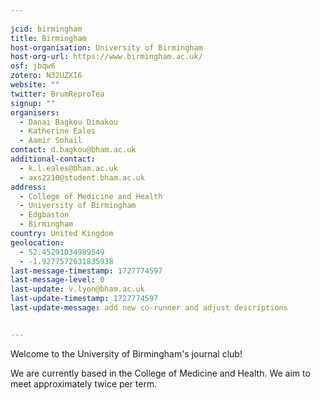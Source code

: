```yaml
---
    
jcid: birmingham
title: Birmingham
host-organisation: University of Birmingham
host-org-url: https://www.birmingham.ac.uk/
osf: jbqw6
zotero: N32UZXI6
website: ""
twitter: BrumReproTea
signup: ""
organisers:
  - Danai Bagkou Dimakou
  - Katherine Eales
  - Aamir Sohail
contact: d.bagkou@bham.ac.uk
additional-contact:
  - k.l.eales@bham.ac.uk
  - axs2210@student.bham.ac.uk
address:
  - College of Medicine and Health
  - University of Birmingham
  - Edgbaston
  - Birmingham
country: United Kingdom
geolocation:
  - 52.45291034989549
  - -1.9277572631835938
last-message-timestamp: 1727774597
last-message-level: 0
last-update: v.lyon@bham.ac.uk
last-update-timestamp: 1727774597
last-update-message: add new co-runner and adjust descriptions


---
```


Welcome to the University of Birmingham's journal club! 

We are currently based in the College of Medicine and Health. We aim to meet approximately twice per term.
